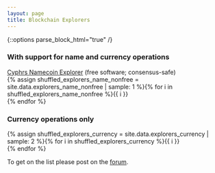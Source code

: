 ```yaml
---
layout: page
title: Blockchain Explorers
---
```


{::options parse_block_html="true" /}

### With support for name and currency operations

[Cyphrs Namecoin Explorer](https://namecoin.cyphrs.com/) (free software; consensus-safe)<br>
{% assign shuffled_explorers_name_nonfree = site.data.explorers_name_nonfree | sample: 1 %}{% for i in shuffled_explorers_name_nonfree %}{{ i }}<br>{% endfor %}

### Currency operations only

{% assign shuffled_explorers_currency = site.data.explorers_currency | sample: 2 %}{% for i in shuffled_explorers_currency %}{{ i }}<br>{% endfor %}

To get on the list please post on the [forum](https://forum.namecoin.org).
